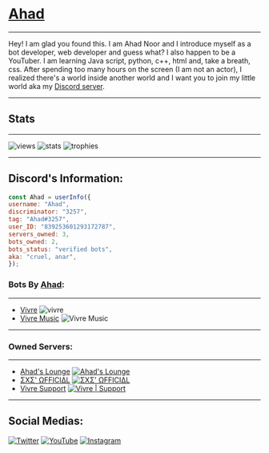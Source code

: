 # [Ahad](https://www.itscruel.cf)
***
Hey! I am glad you found this. I am Ahad Noor and I introduce myself as a bot developer, web developer and guess what? I also happen to be a YouTuber. I am learning Java script, python, c++, html and, take a breath, css. After spending too many hours on the screen (I am not an actor), I realized there's a world inside another world and I want you to join my little world aka my [Discord server](https://discord.gg/Ncsc5pRNgf).
***
## Stats
***
![views](https://komarev.com/ghpvc/?username=CruelDev69&&style=for-the-badge&&color=red&&label=TOTAL+VIEWS+ON+GITHUB+PROFILE)
![stats](https://github-readme-stats.vercel.app/api?username=CruelDev69)
![trophies](https://github-profile-trophy.vercel.app/?username=CruelDev69)
***
## Discord's Information:
```js
const Ahad = userInfo({
username: "Ahad",
discriminator: "3257",
tag: "Ahad#3257",
user_ID: "839253601293172787",
servers_owned: 3,
bots_owned: 2,
bots_status: "verified bots",
aka: "cruel, anar",
});
```
### Bots By [Ahad](https://www.itscruel.cf):
***
- [Vivre](https://www.vivre.cf/invite)
![vivre](https://media.discordapp.net/attachments/914513217659756585/981887137685323867/static.png)
- [Vivre Music](https://www.vivre.cf)
![Vivre Music](https://media.discordapp.net/attachments/960319263728623616/963857837887459328/static.png)
***
### Owned Servers:
***
- [Ahad's Lounge](https://discord.gg/Ncsc5pRNgf)
[![Ahad's Lounge](https://discordapp.com/api/guilds/868191570598432789/widget.png?style=banner2)](https://discord.gg/Ncsc5pRNgf)
- [ΣXΣ' ΩFFICIΔL](https://discord.gg/6cqx6M9Yu3)
[![ΣXΣ' ΩFFICIΔL](https://discordapp.com/api/guilds/889907633371361290/widget.png?style=banner2)](https://discord.gg/6cqx6M9Yu3)
- [Vivre Support](https://discord.gg/hW5yWHgEtf)
[![Vivre | Support](https://discordapp.com/api/guilds/797086456316690472/widget.png?style=banner2)](https://discord.gg/hW5yWHgEtf)
***
## Social Medias:
[![Twitter](https://img.shields.io/twitter/follow/19Ahadnoor?color=%23ff0000&label=Follow%20%4019Ahadnoor%20on%20Twitter&style=for-the-badge&logo=twitter)](https://twitter.com/19Ahadnoor)
[![YouTube](https://img.shields.io/youtube/channel/subscribers/UC5vCNtDoHuJTOMD8oqL7AgQ?color=%23ff0000&label=Subscribe%20Ahad%20on%20YouTube&style=for-the-badge&logo=youtube)](https://youtube.com/channel/UC5vCNtDoHuJTOMD8oqL7AgQ)
[![Instagram](https://img.shields.io/badge/Follow%20ahad%20on%20Instagram-1k%2B-%23ff0000?style=for-the-badge&logo=instagram)](https://www.instagram.com/ahadnoor.)
